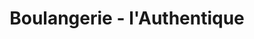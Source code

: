 ---
title: "Boulangerie - l'Authentique"
url: /saintes/boulangerie-lauthentique/
shop: boulangerie
---